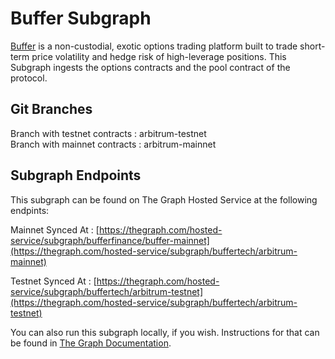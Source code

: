 # Buffer Subgraph
[Buffer](https://app.buffer.finance/) is a non-custodial, exotic options trading platform built to trade short-term price volatility and hedge risk of high-leverage positions. This Subgraph ingests the options contracts and the pool contract of the protocol.

## Git Branches
Branch with testnet contracts : arbitrum-testnet <br>
Branch with mainnet contracts : arbitrum-mainnet

## Subgraph Endpoints
This subgraph can be found on The Graph Hosted Service at the following endpints:

Mainnet Synced At : [https://thegraph.com/hosted-service/subgraph/bufferfinance/buffer-mainnet](https://thegraph.com/hosted-service/subgraph/buffertech/arbitrum-mainnet)

Testnet Synced At : [https://thegraph.com/hosted-service/subgraph/buffertech/arbitrum-testnet](https://thegraph.com/hosted-service/subgraph/buffertech/arbitrum-testnet)

You can also run this subgraph locally, if you wish. Instructions for that can be found in [The Graph Documentation](https://thegraph.com/docs/en/).
